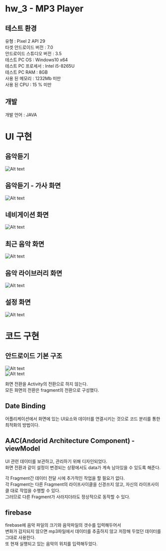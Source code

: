 # hw_3 - MP3 Player    

## 테스트 환경  
유형 : Pixel 2 API 29  
타겟 안드로이드 버전 : 7.0  
안드로이드 스튜디오 버전 : 3.5  
테스트 PC OS : Windows10 x64  
테스트 PC 프로세서 : Intel i5-8265U  
테스트 PC RAM : 8GB  
사용 된 메모리 : 1232Mb 미만  
사용 된 CPU : 15 % 미만

## 개발
개발 언어 : JAVA

# UI 구현
## 음악듣기 
![Alt text](./my_image/play_music.jpg)
## 음악듣기 - 가사 화면
![Alt text](./my_image/lyrics.jpg)  
## 네비게이션  화면
![Alt text](./my_image/navi.jpg)  
## 최근 음악 화면
![Alt text](./my_image/recent_music.jpg)  
## 음악 라이브러리 화면
![Alt text](./my_image/library.jpg)  
## 설정 화면
![Alt text](./my_image/setting.jpg)   

# 코드 구현

## 안드로이드 기본 구조

![Alt text](./my_image/android.jpg)  
![Alt text](./my_image/android_dalvik.jpg)  


화면 전환을 Activity의 전환으로 하지 않는다.   
모든 화면의 전환은 fragment의 전환으로 구성했다.   


## Date Binding   
어플리케이션에서 화면에 있는 UI요소와 데이터를 연결시키는 것으로 코드 분리를 통한 최적화의 방법이다.  


## AAC(Andorid Architecture Component) - viewModel   
UI 관련 데이터를 보관하고, 관리하기 위해 디자인되었다.   
화면 전환과 같이 설정이 변경되는 상황에서도 data가 계속 남아있을 수 있도록 해준다.   

각 Fragment간 데이터 전달 시에 추가적인 작업을 할 필요가 없다.   
각 Fragment는 다른 Fragment의 라이프사이클을 신경쓰지 않고, 자신의 라이프사이클 대로 작업을 수행할 수 있다.   
그러므로 다른 Fragment가 사라지더라도 정상적으로 동작할 수 있다.   
 
 ## firebase   
 firebase에 음악 파일의 크기와 음악파일의 갯수를 입력해두어서   
 변화가 감지되지 않으면 mp3파일에서 데이터를 추출하지 않고 저장해 두었던 데이터를   
 그대로 사용한다.   
 또 현재 실행되고 있는 음악의 위치를 입력해두었다.